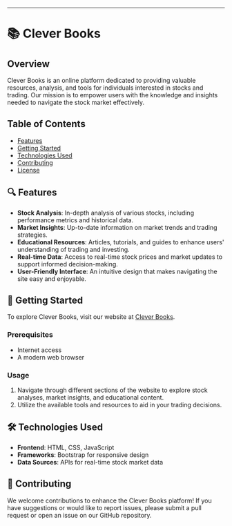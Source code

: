 
---

# 📚 **Clever Books**

## **Overview**
Clever Books is an online platform dedicated to providing valuable resources, analysis, and tools for individuals interested in stocks and trading. Our mission is to empower users with the knowledge and insights needed to navigate the stock market effectively.

## **Table of Contents**
- [Features](#features)
- [Getting Started](#getting-started)
- [Technologies Used](#technologies-used)
- [Contributing](#contributing)
- [License](#license)

## 🔍 **Features**
- **Stock Analysis**: In-depth analysis of various stocks, including performance metrics and historical data.
- **Market Insights**: Up-to-date information on market trends and trading strategies.
- **Educational Resources**: Articles, tutorials, and guides to enhance users' understanding of trading and investing.
- **Real-time Data**: Access to real-time stock prices and market updates to support informed decision-making.
- **User-Friendly Interface**: An intuitive design that makes navigating the site easy and enjoyable.

## 🚀 **Getting Started**
To explore Clever Books, visit our website at [Clever Books](https://cleverbooks.ccbp.tech/). 

### **Prerequisites**
- Internet access
- A modern web browser

### **Usage**
1. Navigate through different sections of the website to explore stock analyses, market insights, and educational content.
2. Utilize the available tools and resources to aid in your trading decisions.

## 🛠️ **Technologies Used**
- **Frontend**: HTML, CSS, JavaScript
- **Frameworks**: Bootstrap for responsive design
- **Data Sources**: APIs for real-time stock market data

## 🤝 **Contributing**
We welcome contributions to enhance the Clever Books platform! If you have suggestions or would like to report issues, please submit a pull request or open an issue on our GitHub repository.
